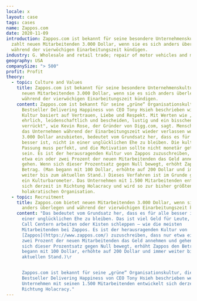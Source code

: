 ```yaml
---
locale: x
layout: case
tags: cases
name: Zappos.com
date: 2020-11-09
introduction: Zappos.com ist bekannt für seine besondere Unternehmenskultur. Man
  zahlt neuen Mitarbeitenden 3.000 Dollar, wenn sie es sich anders überlegen und
  während der vierwöchigen Einarbeitungszeit kündigen.
industry: G. Wholesale and retail trade; repair of motor vehicles and motorcycles
geography: USA
companySize: "> 500"
profit: Profit
theory:
  - topic: Culture and Values
    title: Zappos.com ist bekannt für seine besondere Unternehmenskultur. Man zahlt
      neuen Mitarbeitenden 3.000 Dollar, wenn sie es sich anders überlegen und
      während der vierwöchigen Einarbeitungszeit kündigen.
    content: Zappos.com ist bekannt für seine „grüne“ Organisationskultur, die im
      Bestseller Delivering Happiness von CEO Tony Hsieh beschrieben wird. Diese
      Kultur basiert auf Vertrauen, Liebe und Respekt. Mit Werten wie „offen und
      ehrlich, leidenschaftlich und bescheiden, lustig und ein bisschen
      verrückt", wie Kevin Rose, der Gründer von Digg.com, sagt. Menschen, die
      das Unternehmen während der Einarbeitungszeit wieder verlassen wollen,
      3.000 Dollar anzubieten, bedeutet vom Grundsatz her, dass es für alle
      besser ist, nicht in einer unglücklichen Ehe zu bleiben. Die kulturelle
      Passung muss perfekt, und die Motivation sollte nicht monetär getrieben
      sein. Es ist der herausragenden Kultur von Zappos zuzuschreiben, dass nur
      etwa ein oder zwei Prozent der neuen Mitarbeitenden das Geld annehmen und
      gehen. Wenn sich dieser Prozentsatz gegen Null bewegt, erhöht Zappos den
      Betrag. (Man begann mit 100 Dollar, erhöhte auf 200 Dollar und immer
      weiter bis zum aktuellen Stand.) Dieses Verfahren ist im Grunde genommen
      ein Kulturbarometer. Das Unternehmen mit 1.500 Mitarbeitenden entwickelt
      sich derzeit in Richtung Holacracy und wird so zur bisher größten
      holakratischen Organisation.
  - topic: Recruitment
    title: Zappos.com bietet neuen Mitarbeitenden 3.000 Dollar, wenn sie es sich
      anders überlegen und während der vierwöchigen Einarbeitungszeit kündigen.
    content: "Das bedeutet vom Grundsatz her, dass es für alle besser ist, nicht in
      einer unglücklichen Ehe zu bleiben. Das ist viel Geld für Leute, die in
      Call Centern arbeiten oder Kisten schleppen – wie die meisten
      Mitarbeitenden bei Zappos. Es ist der herausragenden Kultur von
      [Zappos](https://www.zappos.com/) zuzuschreiben, dass nur etwa ein oder
      zwei Prozent der neuen Mitarbeitenden das Geld annehmen und gehen. Wenn
      sich dieser Prozentsatz gegen Null bewegt, erhöht Zappos den Betrag. (Man
      begann mit 100 Dollar, erhöhte auf 200 Dollar und immer weiter bis zum
      aktuellen Stand.)\r


      Zappos.com ist bekannt für seine „grüne“ Organisationskultur, die im
      Bestseller Delivering Happiness von CEO Tony Hsieh beschrieben werden. Das
      Unternehmen mit seinen 1.500 Mitarbeitenden entwickelt sich derzeit in
      Richtung Holacracy."
---
```

